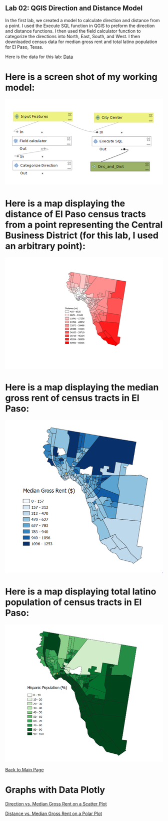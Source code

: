##  Lab 02: QGIS Direction and Distance Model

In the first lab, we created a model to calculate direction and distance from a point. I used the Execute SQL function in QGIS to preform the direction and distance functions. I then used the field calculator function to categorize the directions into North, East, South, and West. I then downloaded census data for median gross rent and total latino population for El Paso, Texas. 

Here is the data for this lab: [Data](Data_Lab02.md)

# Here is a screen shot of my working model:

![](Model_Lab02.PNG)

# Here is a map displaying the distance of El Paso census tracts from a point representing the Central Business District (for this lab, I used an arbitrary point):

![](Final_El_Paso.png)


# Here is a map displaying the median gross rent of census tracts in El Paso:

![](El_Paso_Median_Gross_Rent.PNG)


# Here is a map displaying total latino population of census tracts in El Paso:

![](El_Paso_Hispanic.PNG)

[Back to Main Page](index.md)

# Graphs with Data Plotly

[Direction vs. Median Gross Rent on a Scatter Plot](file:///W:/lab01+lab02/dist_mgr.html)

[Distance vs. Median Gross Rent on a Polar Plot](file:///W:/lab01+lab02/mgr_dirc.html)

